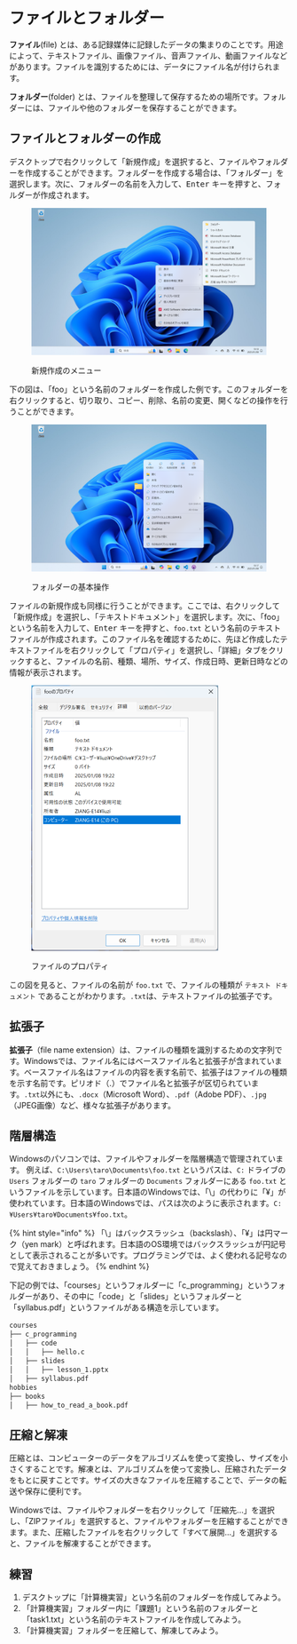 # ファイルとフォルダー

**ファイル**(file) とは、ある記録媒体に記録したデータの集まりのことです。用途によって、テキストファイル、画像ファイル、音声ファイル、動画ファイルなどがあります。ファイルを識別するためには、データにファイル名が付けられます。

**フォルダー**(folder) とは、ファイルを整理して保存するための場所です。フォルダーには、ファイルや他のフォルダーを保存することができます。

## ファイルとフォルダーの作成

デスクトップで右クリックして「新規作成」を選択すると、ファイルやフォルダーを作成することができます。フォルダーを作成する場合は、「フォルダー」を選択します。次に、フォルダーの名前を入力して、<kbd>Enter</kbd> キーを押すと、フォルダーが作成されます。

<figure><img src="../../.gitbook/assets/folder-manul.png" alt="" width="563"><figcaption><p>新規作成のメニュー</p></figcaption></figure>

下の図は、「foo」という名前のフォルダーを作成した例です。このフォルダーを右クリックすると、切り取り、コピー、削除、名前の変更、開くなどの操作を行うことができます。

<figure><img src="../../.gitbook/assets/folder-operation.png" alt="" width="563"><figcaption><p>フォルダーの基本操作</p></figcaption></figure>

ファイルの新規作成も同様に行うことができます。ここでは、右クリックして「新規作成」を選択し、「テキストドキュメント」を選択します。次に、「foo」という名前を入力して、<kbd>Enter</kbd> キーを押すと、`foo.txt` という名前のテキストファイルが作成されます。このファイル名を確認するために、先ほど作成したテキストファイルを右クリックして「プロパティ」を選択し、「詳細」タブをクリックすると、ファイルの名前、種類、場所、サイズ、作成日時、更新日時などの情報が表示されます。

<figure><img src="../../.gitbook/assets/folder-property.png" alt="" width="337"><figcaption><p>ファイルのプロパティ</p></figcaption></figure>

この図を見ると、ファイルの名前が `foo.txt` で、ファイルの種類が `テキスト ドキュメント` であることがわかります。`.txt`は、テキストファイルの拡張子です。

## 拡張子

**拡張子**（file name extension）は、ファイルの種類を識別するための文字列です。Windowsでは、ファイル名にはベースファイル名と拡張子が含まれています。ベースファイル名はファイルの内容を表す名前で、拡張子はファイルの種類を示す名前です。ピリオド（.）でファイル名と拡張子が区切られています。`.txt`以外にも、`.docx`（Microsoft Word）、`.pdf`（Adobe PDF）、`.jpg`（JPEG画像）など、様々な拡張子があります。

## 階層構造

Windowsのパソコンでは、ファイルやフォルダーを階層構造で管理されています。 例えば、`C:\Users\taro\Documents\foo.txt` というパスは、`C:` ドライブの `Users` フォルダーの `taro` フォルダーの `Documents` フォルダーにある `foo.txt` というファイルを示しています。日本語のWindowsでは、「\」の代わりに「¥」が使われています。日本語のWindowsでは、パスは次のように表示されます。`C:¥Users¥taro¥Documents¥foo.txt`。

{% hint style="info" %}
「\」はバックスラッシュ（backslash）、「¥」は円マーク（yen mark）と呼ばれます。日本語のOS環境ではバックスラッシュが円記号として表示されることが多いです。プログラミングでは、よく使われる記号なので覚えておきましょう。
{% endhint %}



下記の例では、「courses」というフォルダーに「c\_programming」というフォルダーがあり、その中に「code」と「slides」というフォルダーと「syllabus.pdf」というファイルがある構造を示しています。

```
courses
├── c_programming
│   ├── code
│   │   ├── hello.c
│   ├── slides
│   │   ├── lesson_1.pptx
│   ├── syllabus.pdf
hobbies
├── books
│   ├── how_to_read_a_book.pdf
```

## 圧縮と解凍

圧縮とは、コンピューターのデータをアルゴリズムを使って変換し、サイズを小さくすることです。解凍とは、アルゴリズムを使って変換し、圧縮されたデータをもとに戻すことです。サイズの大きなファイルを圧縮することで、データの転送や保存に便利です。

Windowsでは、ファイルやフォルダーを右クリックして「圧縮先...」を選択し、「ZIPファイル」を選択すると、ファイルやフォルダーを圧縮することができます。また、圧縮したファイルを右クリックして「すべて展開...」を選択すると、ファイルを解凍することができます。

## 練習

1. デスクトップに「計算機実習」という名前のフォルダーを作成してみよう。
2. 「計算機実習」フォルダー内に「課題1」という名前のフォルダーと「task1.txt」という名前のテキストファイルを作成してみよう。
3. 「計算機実習」フォルダーを圧縮して、解凍してみよう。
